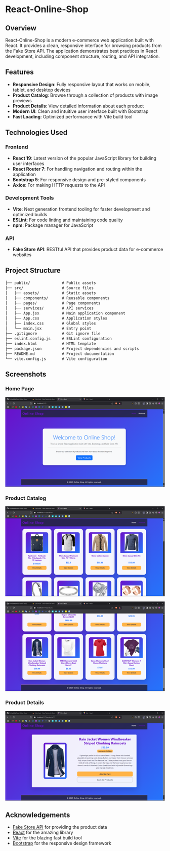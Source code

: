 # React-Online-Shop

## Overview
React-Online-Shop is a modern e-commerce web application built with React. It provides a clean, responsive interface for browsing products from the Fake Store API. The application demonstrates best practices in React development, including component structure, routing, and API integration.

## Features
- **Responsive Design**: Fully responsive layout that works on mobile, tablet, and desktop devices
- **Product Catalog**: Browse through a collection of products with image previews
- **Product Details**: View detailed information about each product
- **Modern UI**: Clean and intuitive user interface built with Bootstrap
- **Fast Loading**: Optimized performance with Vite build tool

## Technologies Used

### Frontend
- **React 19**: Latest version of the popular JavaScript library for building user interfaces
- **React Router 7**: For handling navigation and routing within the application
- **Bootstrap 5**: For responsive design and pre-styled components
- **Axios**: For making HTTP requests to the API

### Development Tools
- **Vite**: Next generation frontend tooling for faster development and optimized builds
- **ESLint**: For code linting and maintaining code quality
- **npm**: Package manager for JavaScript

### API
- **Fake Store API**: RESTful API that provides product data for e-commerce websites

## Project Structure
```
├── public/              # Public assets
├── src/                 # Source files
│   ├── assets/          # Static assets
│   ├── components/      # Reusable components
│   ├── pages/           # Page components
│   ├── services/        # API services
│   ├── App.jsx          # Main application component
│   ├── App.css          # Application styles
│   ├── index.css        # Global styles
│   └── main.jsx         # Entry point
├── .gitignore           # Git ignore file
├── eslint.config.js     # ESLint configuration
├── index.html           # HTML template
├── package.json         # Project dependencies and scripts
├── README.md            # Project documentation
└── vite.config.js       # Vite configuration
```

## Screenshots

### Home Page
![Home Page](screenshots/Screenshot_2025-07-30_212455.png)

### Product Catalog
![Product Catalog](screenshots/Screenshot_2025-07-30_212511.png)

![Product Details](screenshots/Screenshot_2025-07-30_212525.png)

### Product Details
![Cart/Checkout](screenshots/Screenshot_2025-07-30_212543.png)

## Acknowledgements
- [Fake Store API](https://fakestoreapi.com/) for providing the product data
- [React](https://reactjs.org/) for the amazing library
- [Vite](https://vitejs.dev/) for the blazing fast build tool
- [Bootstrap](https://getbootstrap.com/) for the responsive design framework

